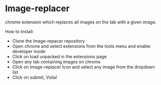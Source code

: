 # Image-replacer
chrome extension which replaces all images on the tab with a given image.   
     
How to Install:    
* Clone the Image-repacer repository    
* Open chrome and select extensions from the tools menu and enable developer mode      
* Click on load unpacked in the extensions page     
* Open any tab containing images on chrome       
* Click on Image-replacer Icon and select any image from the dropdown list      
* Click on submit, Voila!      

